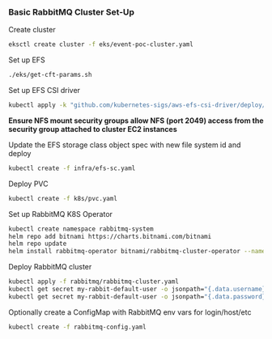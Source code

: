 ### Basic RabbitMQ Cluster Set-Up

Create cluster
```bash
eksctl create cluster -f eks/event-poc-cluster.yaml
```

Set up EFS
```bash
./eks/get-cft-params.sh
```

Set up EFS CSI driver
```bash
kubectl apply -k "github.com/kubernetes-sigs/aws-efs-csi-driver/deploy/kubernetes/overlays/stable/ecr/?ref=release-1.5"
```

**Ensure NFS mount security groups allow NFS (port 2049) access from the security group attached to cluster EC2 instances**

Update the EFS storage class object spec with new file system id and deploy
```bash
kubectl create -f infra/efs-sc.yaml
```

Deploy PVC
```bash
kubectl create -f k8s/pvc.yaml
```

Set up RabbitMQ K8S Operator
```bash
kubectl create namespace rabbitmq-system
helm repo add bitnami https://charts.bitnami.com/bitnami
helm repo update
helm install rabbitmq-operator bitnami/rabbitmq-cluster-operator --namespace rabbitmq-system
```

Deploy RabbitMQ cluster
```bash
kubectl apply -f rabbitmq/rabbitmq-cluster.yaml
kubectl get secret my-rabbit-default-user -o jsonpath="{.data.username}" | base64 --decode; echo
kubectl get secret my-rabbit-default-user -o jsonpath="{.data.password}" | base64 --decode; echo
```

Optionally create a ConfigMap with RabbitMQ env vars for login/host/etc
```bash
kubectl create -f rabbitmq-config.yaml
```
